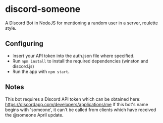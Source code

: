 # discord-someone
A Discord Bot in NodeJS for mentioning a random user in a server, roulette style.

## Configuring
* Insert your API token into the auth.json file where specified.
* Run `npm install` to install the required dependencies (winston and discord.js)
* Run the app with `npm start`.

## Notes
This bot requires a Discord API token which can be obtained here: https://discordapp.com/developers/applications/me
If this bot's name begins with 'someone', it can't be called from clients which have received the @someone April update.
